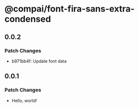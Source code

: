 # @compai/font-fira-sans-extra-condensed

## 0.0.2

### Patch Changes

- b971bb4f: Update font data

## 0.0.1

### Patch Changes

- Hello, world!
